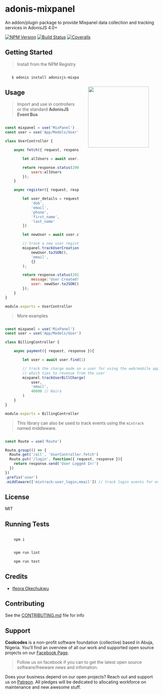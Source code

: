 # adonis-mixpanel

An addon/plugin package to provide Mixpanel data collection and tracking services in AdonisJS 4.0+

[![NPM Version][npm-image]][npm-url]
[![Build Status][travis-image]][travis-url]
[![Coveralls][coveralls-image]][coveralls-url]

<img src="http://res.cloudinary.com/adonisjs/image/upload/q_100/v1497112678/adonis-purple_pzkmzt.svg" width="200px" align="right" hspace="30px" vspace="140px">

## Getting Started

>Install from the NPM Registry

```bash

   $ adonis install adonisjs-mixpanel

```

## Usage

>Import and use in controllers or the standard **AdonisJS Event Bus**

```js

const mixpanel = use('MixPanel')
const user = use('App/Models/User')

class UserController {

    async fetch({ request, response }){

        let allUsers = await user.all()

        return response.status(200).json({
            users:allUsers
        });
    }

    async register({ request, response }) {

        let user_details = request.only([
            'dob',
            'email',
            'phone',
            'first_name',
            'last_name'
        ])

        let newUser = await user.create(user_details)

        // track a new user registered to the web/mobile app
        mixpanel.trackUserCreation(
            newUser.toJSON(), 
            'email',
            {}
        );

        return response.status(201).json({
            message:'User Created!',
            user: newUSer.toJSON()
        });
    }
}

module.exports = UserController

```

>More examples

```js

const mixpanel = use('MixPanel')
const user = use('App/Models/User')

class BillingController {

    async payment({ request, response }){

        let user = await user.find(1)

        // track the charge made on a user for using the web/mobile app
        // which ties to revenue from the user
        mixpanel.trackUserBillCharge(
            user,
            'email',
            40000 // Naira
        )
    }
}

module.exports = BillingController

```

>This library can also be used to track events using the `mixtrack` named middleware.

```js

const Route = use('Route')

Route.group(() => {
  Route.get('/all', 'UserController.fetch')
  Route.put('/login', function({ request, response }){
    return response.send('User Logged In!')
  })
})
.prefix('user')
.middleware(['mixtrack:user_login;email']) // track login events for every user via 'email'

```

## License

MIT

## Running Tests
```bash

    npm i

```

```bash

    npm run lint

    npm run test

```

## Credits

- [Ifeora Okechukwu](https://twitter.com/isocroft)
    
## Contributing

See the [CONTRIBUTING.md](https://github.com/stitchng/adonis-mixpanel/blob/master/CONTRIBUTING.md) file for info

[npm-image]: https://img.shields.io/npm/v/adonisjs-mixpanel.svg?style=flat-square
[npm-url]: https://npmjs.org/package/adonisjs-mixpanel

[travis-image]: https://img.shields.io/travis/stitchng/adonis-mixpanel/master.svg?style=flat-square
[travis-url]: https://travis-ci.org/stitchng/adonis-mixpanel

[coveralls-image]: https://img.shields.io/coveralls/stitchng/adonis-mixpanel/master.svg?style=flat-square

[coveralls-url]: https://coveralls.io/github/stitchng/adonis-mixpanel

## Support 

**Coolcodes** is a non-profit software foundation (collective) based in Abuja, Nigeria. You'll find an overview of all our work and supported open source projects on our [Facebook Page](https://www.facebook.com/coolcodes/).

>Follow us on facebook if you can to get the latest open source software/freeware news and infomation.

Does your business depend on our open projects? Reach out and support us on [Patreon](https://www.patreon.com/coolcodes/). All pledges will be dedicated to allocating workforce on maintenance and new awesome stuff.